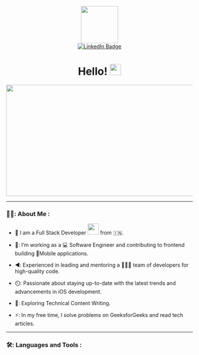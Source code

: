 <div id="header" align="center">
  <img src="https://media.giphy.com/media/R03zWv5p1oNSQd91EP/giphy.gif" width="100"/>
  <div id="badges">
  <a href="https://www.linkedin.com/in/dilip-d-bhuva-643896b6">
    <img src="https://img.shields.io/badge/LinkedIn-blue?style=for-the-badge&logo=linkedin&logoColor=white" alt="LinkedIn Badge"/>
  </a>
  </div>
  <div id="badges">
  <img src="https://komarev.com/ghpvc/?username=ddbhuva&style=flat-square&color=blue" alt=""/>
   </div>
  <h1>
  Hello!
  <img src="https://media.giphy.com/media/hvRJCLFzcasrR4ia7z/giphy.gif" width="30px"/>
  </h1>
  </div>
</div>

 <div align="center">
  <img src="https://media.giphy.com/media/26tn33aiTi1jkl6H6/giphy.gif" width="600" height="300"/>
</div>

---
### 👨‍💼: About Me :

- 🌝 I am a Full Stack Developer <img src="https://media.giphy.com/media/WUlplcMpOCEmTGBtBW/giphy.gif" width="30"> from 🇮🇳.

- 🔭: I’m working as a 💻 Software Engineer and contributing to frontend building 📱Mobile applications.

- ◀️: Experienced in leading and mentoring a 🧑‍🤝‍🧑 team of developers for high-quality code.
 
- ⏲️: Passionate about staying up-to-date with the latest trends and advancements in iOS development.
 
- 🌱: Exploring Technical Content Writing.
 
- ⚡: In my free time, I solve problems on GeeksforGeeks and read tech articles.

---

### 🛠️: Languages and Tools :



